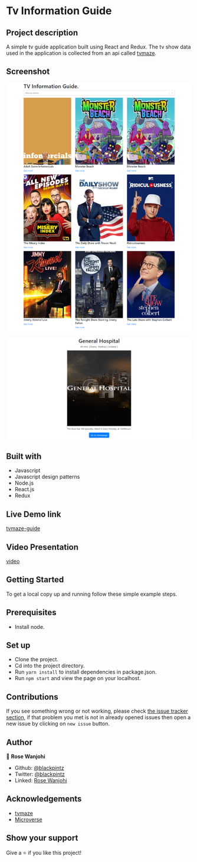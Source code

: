 # Tv Information Guide

## Project description
A simple tv guide application built using React and Redux. The tv show data used in the application is collected from an api called [tvmaze](http://api.tvmaze.com/schedule?country=US&date=2020-12-01).

## Screenshot
![Homepage](./public/list-page.png)

![Itempage](./public/details-page.png)

## Built with
- Javascript
- Javascript design patterns
- Node.js
- React.js
- Redux

## Live Demo link
[tvmaze-guide](https://tvmaze-guide.herokuapp.com/)


## Video Presentation

[video](https://youtu.be/OmsM9D5c7Mc)

## Getting Started

To get a local copy up and running follow these simple example steps.

## Prerequisites

- Install node.

## Set up

- Clone the project.
- Cd into the project directory.
- Run ```yarn install``` to install dependencies in package.json.
- Run ```npm start``` and view the page on your localhost.


## Contributions

 If you see something wrong or not working, please check [the issue tracker section](https://github.com/blackpintz/Tv-shows/issues), if that problem you met is not in already opened issues then open a new issue by clicking on `new issue` button.

## Author

👤 **Rose Wanjohi**
- Github: [@blackpintz](https://github.com/blackpintz)
- Twitter: [@blackpintz](https://twitter.com/blackpintz)
- Linked: [Rose Wanjohi](https://www.linkedin.com/in/rosewanjohi/)

## Acknowledgements

- [tvmaze](https://www.tvmaze.com/)
- [Microverse](https://www.microverse.org/)

## Show your support

Give a ⭐️ if you like this project!
